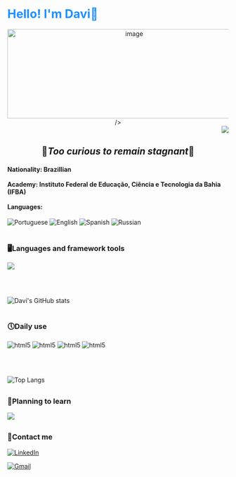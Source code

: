 <span style="color:#1E90FF; font-size:27px">Hello! I'm Davi👋</span>
---

<div align="center">
<img src=<img width="562" height="203" alt="image" src="https://github.com/user-attachments/assets/f315a947-3d86-401d-bef1-f6c88c3545f5" />
/>

</div>



<div align="right">

<img src="https://visitor-badge.laobi.icu/badge?page_id=daviOlife.daviOlife"/>

</div>
<div align="center">

  ## 🚀*Too curious to remain stagnant*🌟</div>

#### **Nationality**: Brazillian<br><br>**Academy**: Instituto Federal de Educação, Ciência e Tecnologia da Bahia (IFBA)<br><br>**Languages**: 

![Portuguese](https://img.shields.io/badge/Portuguese-native-blue)
![English](https://img.shields.io/badge/English-fluent-brightgreen)
![Spanish](https://img.shields.io/badge/Spanish-intermediate-orange)
![Russian](https://img.shields.io/badge/Russian-basic-red)

#

### 🖥️Languages and framework tools





<a href="https://skillicons.dev">
    <img src="https://skillicons.dev/icons?i=git,html,css,python,js,mysql,figma,java&perline=5"/>
</a>

<br><br>

 ![Davi's GitHub stats](https://github-readme-stats.vercel.app/api?username=daviOlife&show_icons=true&theme=tokyonight)

#


### 🕔Daily use
<div style= display: inline_block>
    <img align="center" alt="html5" src="https://img.shields.io/badge/HTML5-E34F26?style=for-the-badge&logo=html5&logoColor=white">
    <img align="center" alt="html5" src="https://img.shields.io/badge/CSS-239120?&style=for-the-badge&logo=css3&logoColor=white">
    <img align="center" alt="html5" src="https://img.shields.io/badge/JavaScript-F7DF1E?style=for-the-badge&logo=javascript&logoColor=black">
    <img align="center" alt="html5" src="https://img.shields.io/badge/Java-ED8B00?style=for-the-badge&logo=openjdk&logoColor=white">

   </div>

   <br><br>

  
![Top Langs](https://github-readme-stats.vercel.app/api/top-langs/?username=daviOlife&layout=compact&theme=tokyonight&langs_count=4)

##

### 💭Planning to learn

<a href="https://skillicons.dev">
    <img src="https://skillicons.dev/icons?i=kali,cs,&perline=5"/>
</a>

##


### 📩Contact me

[![LinkedIn](https://img.shields.io/badge/LinkedIn-0077B5?style=for-the-badge&logo=linkedin&logoColor=white)](https://www.linkedin.com/in/davi-oliveira-380540332/)

[![Gmail](https://img.shields.io/badge/Gmail-D14836?style=for-the-badge&logo=gmail&logoColor=white)](davimjvj1235@gmail.com)


